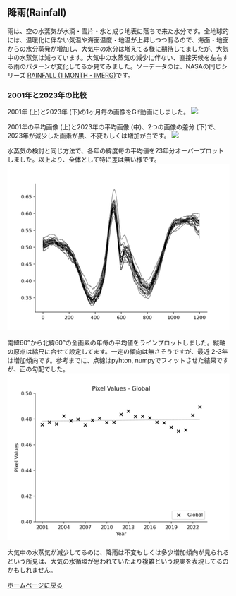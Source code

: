 ## 降雨(Rainfall)

雨は、空の水蒸気が水滴・雪片・氷と成り地表に落ちで来た水分です。全地球的には、温暖化に伴ない気温や海面温度・地温が上昇しつつ有るので、海面・地面からの水分蒸発が増加し、大気中の水分は増えてる様に期待してましたが、大気中の水蒸気は減っています。大気中の水蒸気の減少に伴ない、直接天候を左右する雨のパターンが変化してるか見てみました。ソーデータのは、NASAの同じシリーズ [RAINFALL (1 MONTH - IMERG)](https://neo.gsfc.nasa.gov/view.php?datasetId=GPM_3IMERGM)です。

### 2001年と2023年の比較
2001年 (上)と2023年 (下)の1ヶ月毎の画像をGif動画にしました。
![](Images/rfcomb.gif)

2001年の平均画像 (上)と2023年の平均画像 (中)、2つの画像の差分 (下)で、2023年が減少した画素が黒、不変もしくは増加が白です。
![](Images/rfAverage0122.png)

水蒸気の検討と同じ方法で、各年の緯度毎の平均値を23年分オーバープロットしました。以上より、全体として特に差は無い様です。
![](Images/rfMonthlyProfile.png)

南緯60°から北緯60°の全画素の年毎の平均値をラインプロットしました。縦軸の原点は縮尺に合せて設定してます。一定の傾向は無さそうですが、最近 2-3年は増加傾向です。参考までに、点線はpyhton, numpyでフィットさせた結果ですが、正の勾配でした。
![](Images/rfTimeCoursesAnnual.png)

大気中の水蒸気が減少してるのに、降雨は不変もしくは多少増加傾向が見られるという所見は、大気の水循環が思われていたより複雑という現実を表現してるのかもしれません。

  [ホームページに戻る](README.md)
